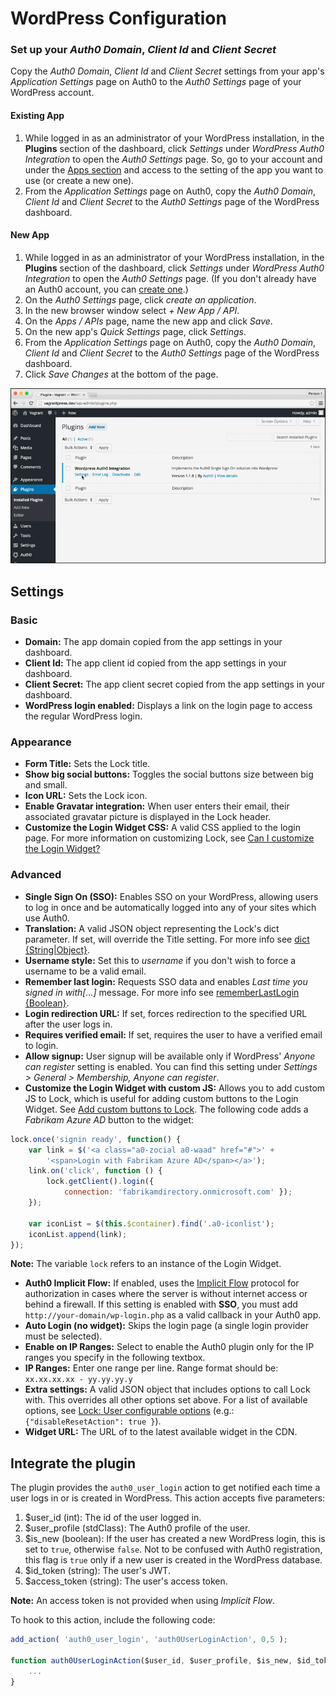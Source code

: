 # WordPress Configuration

### Set up your *Auth0 Domain*, *Client Id* and *Client Secret*

Copy the *Auth0 Domain*, *Client Id* and *Client Secret* settings from your app's *Application Settings* page on Auth0 to the *Auth0 Settings* page of your WordPress account.

#### Existing App

1. While logged in as an administrator of your WordPress installation, in the **Plugins** section of the dashboard, click *Settings* under *WordPress Auth0 Integration* to open the *Auth0 Settings* page.
So, go to your account and under the [Apps section](${uiURL}/#/applications) and access to the setting of the app you want to use (or create a new one).
3. From the *Application Settings* page on Auth0, copy the *Auth0 Domain*, *Client Id* and *Client Secret* to the *Auth0 Settings* page of the WordPress dashboard.

#### New App

1. While logged in as an administrator of your WordPress installation, in the **Plugins** section of the dashboard, click *Settings* under *WordPress Auth0 Integration* to open the *Auth0 Settings* page. (If you don't already have an Auth0 account, you can [create one](https://auth0.com).)
2. On the *Auth0 Settings* page, click *create an application*.
3. In the new browser window select *+ New App / API*.
4. On the *Apps / APIs* page, name the new app and click *Save*.
5. On the new app's *Quick Settings* page, click *Settings*.
6. From the *Application Settings* page on Auth0, copy the *Auth0 Domain*, *Client Id* and *Client Secret* to the *Auth0 Settings* page of the WordPress dashboard.
7. Click *Save Changes* at the bottom of the page.

![](/media/articles/cms/wordpress/wp-auth0-initial-config.gif)

## Settings

### Basic

- **Domain:** The app domain copied from the app settings in your dashboard.
- **Client Id:** The app client id copied from the app settings in your dashboard.
- **Client Secret:** The app client secret copied from the app settings in your dashboard.
- **WordPress login enabled:** Displays a link on the login page to access the regular WordPress login.

### Appearance

* **Form Title:** Sets the Lock title.
* **Show big social buttons:** Toggles the social buttons size between big and small.
* **Icon URL:** Sets the Lock icon.
* **Enable Gravatar integration:** When user enters their email, their associated gravatar picture is displayed in the Lock header.
* **Customize the Login Widget CSS:** A valid CSS applied to the login page. For more information on customizing Lock, see [Can I customize the Login Widget?](https://github.com/auth0/wp-auth0#can-i-customize-the-login-widget)

### Advanced

* **Single Sign On (SSO):** Enables SSO on your WordPress, allowing users to log in once and be automatically logged into any of your sites which use Auth0.
* **Translation:** A valid JSON object representing the Lock's dict parameter. If set, will override the Title setting. For more info see [dict {String|Object}](/libraries/lock/customization#dict-string-object-).
* **Username style:** Set this to *username* if you don't wish to force a username to be a valid email.
* **Remember last login:** Requests SSO data and enables *Last time you signed in with[...]* message. For more info see [rememberLastLogin {Boolean}](/libraries/lock/customization#rememberlastlogin-boolean-).
* **Login redirection URL:** If set, forces redirection to the specified URL after the user logs in.
* **Requires verified email:** If set, requires the user to have a verified email to login.
* **Allow signup:** User signup will be available only if WordPress' *Anyone can register* setting is enabled. You can find this setting under *Settings > General > Membership, Anyone can register*.
* **Customize the Login Widget with custom JS:** Allows you to add custom JS to Lock, which is useful for adding custom buttons to the Login Widget. See [Add custom buttons to Lock](/hrd#option-3-adding-custom-buttons-to-lock). The following code adds a *Fabrikam Azure AD* button to the widget:

```js
lock.once('signin ready', function() {
    var link = $('<a class="a0-zocial a0-waad" href="#">' +
        '<span>Login with Fabrikam Azure AD</span></a>');
    link.on('click', function () {
        lock.getClient().login({
            connection: 'fabrikamdirectory.onmicrosoft.com' });
    });

    var iconList = $(this.$container).find('.a0-iconlist');
    iconList.append(link);
});
```

  **Note:** The variable `lock` refers to an instance of the Login Widget.
* **Auth0 Implicit Flow:** If enabled, uses the [Implicit Flow](/protocols#oauth-for-native-clients-and-javascript-in-the-browser) protocol for authorization in cases where the server is without internet access or behind a firewall. If this setting is enabled with **SSO**, you must add `http://your-domain/wp-login.php` as a valid callback in your Auth0 app.
* **Auto Login (no widget):** Skips the login page (a single login provider must be selected).
* **Enable on IP Ranges:** Select to enable the Auth0 plugin only for the IP ranges you specify in the following textbox.
* **IP Ranges:** Enter one range per line. Range format should be: `xx.xx.xx.xx - yy.yy.yy.y`
* **Extra settings:** A valid JSON object that includes options to call Lock with. This overrides all other options set above. For a list of available options, see [Lock: User configurable options](/libraries/lock/customization) (e.g.: `{"disableResetAction": true }`).
* **Widget URL:** The URL of to the latest available widget in the CDN.

## Integrate the plugin

The plugin provides the `auth0_user_login` action to get notified each time a user logs in or is created in WordPress. This action accepts five parameters:

1. $user_id (int): The id of the user logged in.
2. $user_profile (stdClass): The Auth0 profile of the user.
3. $is_new (boolean): If the user has created a new WordPress login, this is set to `true`, otherwise `false`. Not to be confused with Auth0 registration, this flag is `true` only if a new user is created in the WordPress database.
4. $id_token (string): The user's JWT.
5. $access_token (string): The user's access token.

  **Note:** An access token is not provided when using *Implicit Flow*.

To hook to this action, include the following code:

```js
add_action( 'auth0_user_login', 'auth0UserLoginAction', 0,5 );

function auth0UserLoginAction($user_id, $user_profile, $is_new, $id_token, $access_token) {
    ...
}
```
